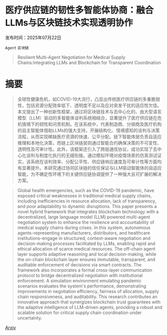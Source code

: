 # 医疗供应链的韧性多智能体协商：融合LLMs与区块链技术实现透明协作

发布时间：2025年07月22日

`Agent` `区块链`

> Resilient Multi-Agent Negotiation for Medical Supply Chains:Integrating LLMs and Blockchain for Transparent Coordination

# 摘要

> 全球性健康危机，如COVID-19大流行，凸显出传统医疗供应链的多重脆弱性，包括资源分配效率低下、透明度不足以及应对突发干扰的适应性欠佳。本文提出了一种创新性框架，通过将区块链技术与去中心化的、由大型语言模型（LLM）驱动的多智能体谈判系统相结合，显著提升了医疗供应链在危机情境下的韧性和问责机制。在该系统中，代表制造商、分销商及医疗机构的自主智能体借助LLMs的强大支持，开展结构化、情境感知的谈判与决策流程，从而实现稀缺医疗资源的快速、公平分配。链下智能体层负责自适应推理和本地化决策，而链上区块链层则通过智能合约确保决策的不可变性、透明性及可审计性。此外，该框架还引入了跨层通信协议，成功实现了去中心化谈判与制度化执行的无缝衔接。通过模拟环境对疫情场景的仿真测试证实，该系统在谈判效率、分配公平性、供应链响应速度及可审计性等方面均有显著提升。本研究通过协同区块链的信任保证与LLM驱动智能体的自适应智能，为不确定性环境下的关键供应链协调提供了一种强大且可扩展的解决方案。


> Global health emergencies, such as the COVID-19 pandemic, have exposed critical weaknesses in traditional medical supply chains, including inefficiencies in resource allocation, lack of transparency, and poor adaptability to dynamic disruptions. This paper presents a novel hybrid framework that integrates blockchain technology with a decentralized, large language model (LLM) powered multi-agent negotiation system to enhance the resilience and accountability of medical supply chains during crises. In this system, autonomous agents-representing manufacturers, distributors, and healthcare institutions-engage in structured, context-aware negotiation and decision-making processes facilitated by LLMs, enabling rapid and ethical allocation of scarce medical resources. The off-chain agent layer supports adaptive reasoning and local decision-making, while the on-chain blockchain layer ensures immutable, transparent, and auditable enforcement of decisions via smart contracts. The framework also incorporates a formal cross-layer communication protocol to bridge decentralized negotiation with institutional enforcement. A simulation environment emulating pandemic scenarios evaluates the system's performance, demonstrating improvements in negotiation efficiency, fairness of allocation, supply chain responsiveness, and auditability. This research contributes an innovative approach that synergizes blockchain trust guarantees with the adaptive intelligence of LLM-driven agents, providing a robust and scalable solution for critical supply chain coordination under uncertainty.

[Arxiv](https://arxiv.org/abs/2507.17134)